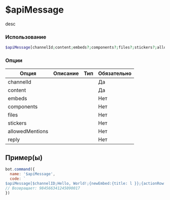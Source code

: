 # $apiMessage
desc
### Использование
```php
$apiMessage[channelId;content;embeds?;components?;files?;stickers?;allowedMentions?;reply?;returnId?]
```

### Опции

| Опция | Описание | Тип | Обязательно |
|--------|-------------|------|----------|
| channelId |  |  | Да | 
| content |  |  | Да | 
| embeds |  |  | Нет |
| components |  |  | Нет |
| files |  |  | Нет |
| stickers |  |  | Нет |
| allowedMentions |  |  | Нет |
| reply |  |  | Нет |
## Пример(ы)

```javascript
bot.command({
  name: '$apiMessage',
  code: `
$apiMessage[$channelID;Hello, World!;{newEmbed:{title: l }};{actionRow:{button:Hi:1:hi}{button:Bye:2:bye}};{attachment:$authorAvatar:avatar.png};9855473711203379;yes;yes;yes]`
// Возвращает: 984566341245090017
})
```